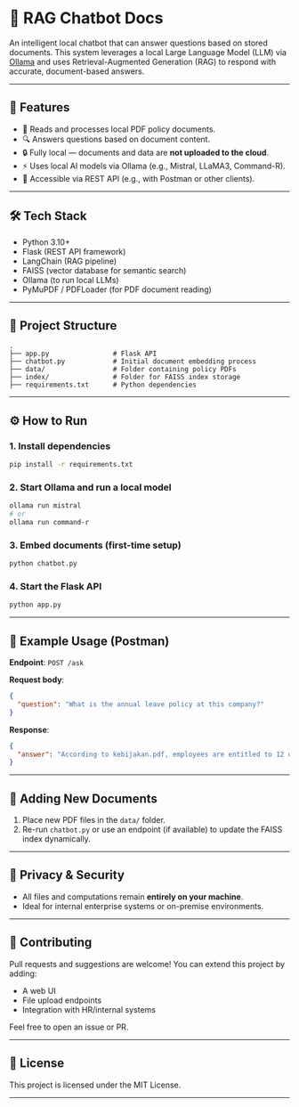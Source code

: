 # 🧠 RAG Chatbot Docs

An intelligent local chatbot that can answer questions based on stored documents. This system leverages a local Large Language Model (LLM) via [Ollama](https://ollama.com) and uses Retrieval-Augmented Generation (RAG) to respond with accurate, document-based answers.

---

## 🚀 Features

- 📄 Reads and processes local PDF policy documents.
- 🔍 Answers questions based on document content.
- 🔒 Fully local — documents and data are **not uploaded to the cloud**.
- ⚡ Uses local AI models via Ollama (e.g., Mistral, LLaMA3, Command-R).
- 🔌 Accessible via REST API (e.g., with Postman or other clients).

---

## 🛠️ Tech Stack

- Python 3.10+
- Flask (REST API framework)
- LangChain (RAG pipeline)
- FAISS (vector database for semantic search)
- Ollama (to run local LLMs)
- PyMuPDF / PDFLoader (for PDF document reading)

---

## 📁 Project Structure

```
.
├── app.py                # Flask API
├── chatbot.py            # Initial document embedding process
├── data/                 # Folder containing policy PDFs
├── index/                # Folder for FAISS index storage
├── requirements.txt      # Python dependencies
```

---

## ⚙️ How to Run

### 1. Install dependencies
```bash
pip install -r requirements.txt
```

### 2. Start Ollama and run a local model
```bash
ollama run mistral
# or
ollama run command-r
```

### 3. Embed documents (first-time setup)
```bash
python chatbot.py
```

### 4. Start the Flask API
```bash
python app.py
```

---

## 🧪 Example Usage (Postman)

**Endpoint**: `POST /ask`

**Request body**:
```json
{
  "question": "What is the annual leave policy at this company?"
}
```

**Response**:
```json
{
  "answer": "According to kebijakan.pdf, employees are entitled to 12 days of paid leave annually..."
}
```

---

## 📁 Adding New Documents

1. Place new PDF files in the `data/` folder.
2. Re-run `chatbot.py` or use an endpoint (if available) to update the FAISS index dynamically.

---

## 🔐 Privacy & Security

- All files and computations remain **entirely on your machine**.
- Ideal for internal enterprise systems or on-premise environments.

---

## 🤝 Contributing

Pull requests and suggestions are welcome! You can extend this project by adding:

- A web UI
- File upload endpoints
- Integration with HR/internal systems

Feel free to open an issue or PR.

---

## 📄 License

This project is licensed under the MIT License.

---
